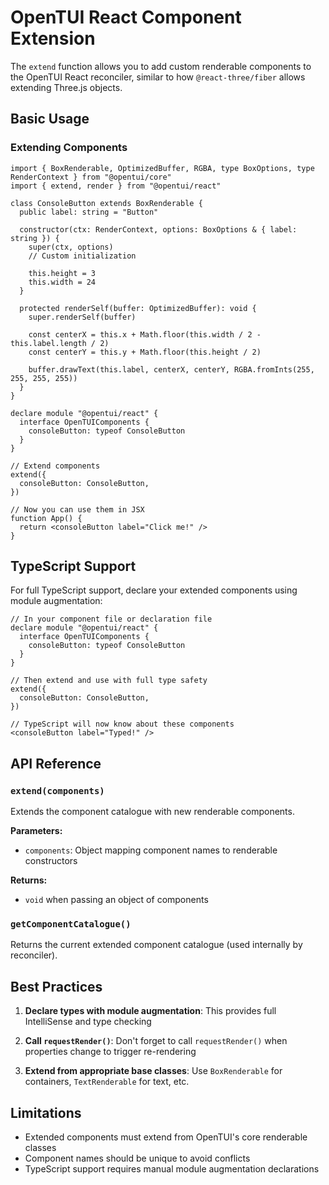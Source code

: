 # OpenTUI React Component Extension

The `extend` function allows you to add custom renderable components to the OpenTUI React reconciler, similar to how `@react-three/fiber` allows extending Three.js objects.

## Basic Usage

### Extending Components

```tsx
import { BoxRenderable, OptimizedBuffer, RGBA, type BoxOptions, type RenderContext } from "@opentui/core"
import { extend, render } from "@opentui/react"

class ConsoleButton extends BoxRenderable {
  public label: string = "Button"

  constructor(ctx: RenderContext, options: BoxOptions & { label: string }) {
    super(ctx, options)
    // Custom initialization

    this.height = 3
    this.width = 24
  }

  protected renderSelf(buffer: OptimizedBuffer): void {
    super.renderSelf(buffer)

    const centerX = this.x + Math.floor(this.width / 2 - this.label.length / 2)
    const centerY = this.y + Math.floor(this.height / 2)

    buffer.drawText(this.label, centerX, centerY, RGBA.fromInts(255, 255, 255, 255))
  }
}

declare module "@opentui/react" {
  interface OpenTUIComponents {
    consoleButton: typeof ConsoleButton
  }
}

// Extend components
extend({
  consoleButton: ConsoleButton,
})

// Now you can use them in JSX
function App() {
  return <consoleButton label="Click me!" />
}
```

## TypeScript Support

For full TypeScript support, declare your extended components using module augmentation:

```tsx
// In your component file or declaration file
declare module "@opentui/react" {
  interface OpenTUIComponents {
    consoleButton: typeof ConsoleButton
  }
}

// Then extend and use with full type safety
extend({
  consoleButton: ConsoleButton,
})

// TypeScript will now know about these components
<consoleButton label="Typed!" />
```

## API Reference

### `extend(components)`

Extends the component catalogue with new renderable components.

**Parameters:**

- `components`: Object mapping component names to renderable constructors

**Returns:**

- `void` when passing an object of components

### `getComponentCatalogue()`

Returns the current extended component catalogue (used internally by reconciler).

## Best Practices

1. **Declare types with module augmentation**: This provides full IntelliSense and type checking

2. **Call `requestRender()`**: Don't forget to call `requestRender()` when properties change to trigger re-rendering

3. **Extend from appropriate base classes**: Use `BoxRenderable` for containers, `TextRenderable` for text, etc.

## Limitations

- Extended components must extend from OpenTUI's core renderable classes
- Component names should be unique to avoid conflicts
- TypeScript support requires manual module augmentation declarations